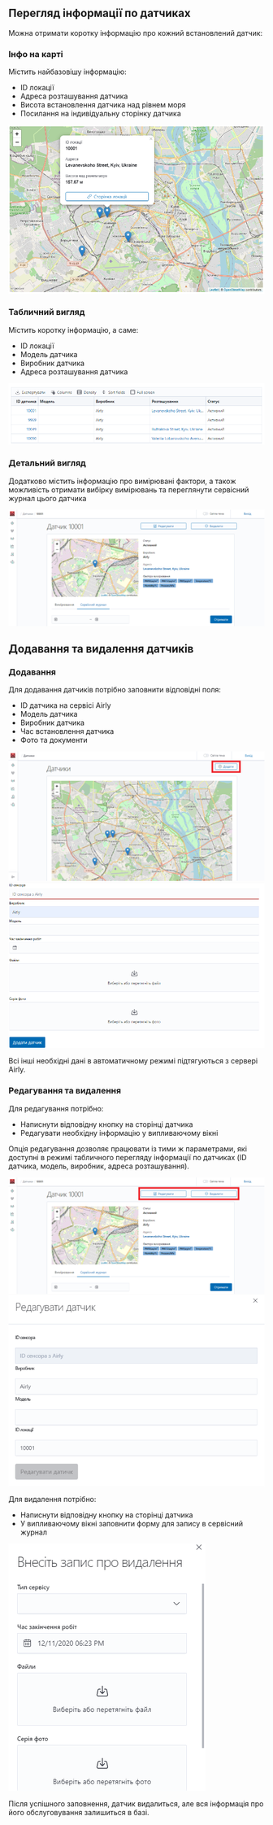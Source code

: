 ## Перегляд інформації по датчиках

Можна отримати коротку інформацію про кожний встановлений датчик:

### Інфо на карті

Містить найбазовішу інформацію:

- ID локації
- Адреса розташування датчика
- Висота встановлення датчика над рівнем моря
- Посилання на індивідуальну сторінку датчика

![sensors1](img/sensors1.png ':size=650')

### Табличний вигляд

Містить коротку інформацію, а саме:

- ID локації
- Модель датчика
- Виробник датчика
- Адреса розташування датчика

![sensors1](img/sensors2.png ':size=650')

### Детальний вигляд

Додатково містить інформацію про вимірювані фактори, а також можливість отримати вибірку вимірювань та переглянути сервісний журнал цього датчика

![sensors3](img/sensors3.png ':size=650')

## Додавання та видалення датчиків

### Додавання

Для додавання датчиків потрібно заповнити відповідні поля:

- ID датчика на сервісі Airly
- Модель датчика
- Виробник датчика
- Час встановлення датчика
- Фото та документи

![sensors4](img/sensors4.png ':size=650')
![sensors5](img/sensors5.png ':size=650')

Всі інші необхідні дані в автоматичному режимі підтягуються з сервері Airly.

### Редагування та видалення

Для редагування потрібно:

- Написнути відповідну кнопку на сторінці датчика
- Редагувати необхідну інформацію у випливаючому вікні

Опція редагування дозволяє працювати із тими ж параметрами, які доступні в режимі табличного перегляду інформації по датчиках (ID датчика, модель, виробник, адреса розташування).

![sensors6](img/sensors6.png ':size=650')
![sensors7](img/sensors7.png ':size=650')

Для видалення потрібно:

- Написнути відповідну кнопку на сторінці датчика
- У випливаючому вікні заповнити форму для запису в сервісний журнал

![sensors8](img/sensors8.png ':size=350')
 
Після успішного заповнення, датчик видалиться, але вся інформація про його обслуговування залишиться в базі.

